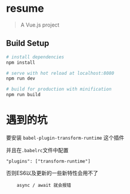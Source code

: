 # resume

> A Vue.js project

## Build Setup

``` bash
# install dependencies
npm install

# serve with hot reload at localhost:8080
npm run dev

# build for production with minification
npm run build
```

# 遇到的坑

要安装 `babel-plugin-transform-runtime` 这个插件   

并且在`.babelrc`文件中配置
```
"plugins": ["transform-runtime"]
```

否则ES6以及更新的一些新特性会用不了
```
    async / await 就会报错  
```




